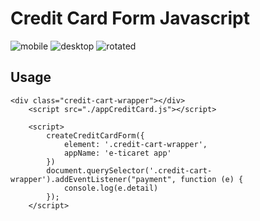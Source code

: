 # Credit Card Form Javascript

![mobile](https://i.hizliresim.com/mf4c4x6.png)
![desktop](https://i.hizliresim.com/3ckq7yp.png)
![rotated](https://i.hizliresim.com/7i4osmu.png)

## Usage

```
<div class="credit-cart-wrapper"></div>
    <script src="./appCreditCard.js"></script>

    <script>
        createCreditCardForm({
            element: '.credit-cart-wrapper',
            appName: 'e-ticaret app'
        })
        document.querySelector('.credit-cart-wrapper').addEventListener("payment", function (e) {
            console.log(e.detail)
        });
    </script>
```
